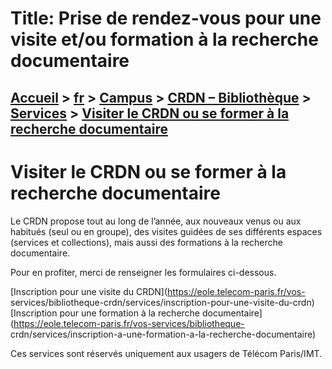 # Title: Prise de rendez-vous pour une visite et/ou formation à la recherche documentaire 

## [Accueil](https://www.telecom-paris.fr "https://www.telecom-paris.fr") > [fr](https://www.telecom-paris.fr/fr "fr") > [Campus](https://www.telecom-paris.fr/fr/campus "Campus") > [CRDN – Bibliothèque](https://www.telecom-paris.fr/fr/campus/bibliotheque "CRDN – Bibliothèque") > [Services](https://www.telecom-paris.fr/fr/campus/bibliotheque/services "Services") > [Visiter le CRDN ou se former à la recherche documentaire](https://www.telecom-paris.fr/fr/campus/bibliotheque/services/rendez-vous-visite-formation)

[](https://www.telecom-paris.fr/fr/accueil)

# Visiter le CRDN ou se former à la recherche documentaire

Le CRDN propose tout au long de l’année, aux nouveaux venus ou aux habitués
(seul ou en groupe), des visites guidées de ses différents espaces (services
et collections), mais aussi des formations à la recherche documentaire.

Pour en profiter, merci de renseigner les formulaires ci-dessous.

[Inscription pour une visite du CRDN](https://eole.telecom-paris.fr/vos-
services/bibliotheque-crdn/services/inscription-pour-une-visite-du-crdn)  
[Inscription pour une formation à la recherche
documentaire](https://eole.telecom-paris.fr/vos-services/bibliotheque-
crdn/services/inscription-a-une-formation-a-la-recherche-documentaire)

Ces services sont réservés uniquement aux usagers de Télécom Paris/IMT.

